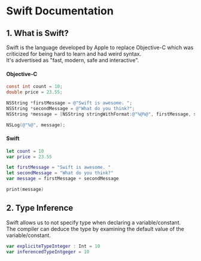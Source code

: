 # Swift Documentation
## 1. What is Swift?
Swift is the language developed by Apple to replace Objective-C which was criticized for being hard to learn and had weird syntax.  
It's advertised as "fast, modern, safe and interactive".
#### Objective-C
```objective-c
const int count = 10;
double price = 23.55;

NSString *firstMessage = @"Swift is awesome. ";
NSString *secondMessage = @"What do you think?";
NSString *message = [NSString stringWithFormat:@"%@%@", firstMessage, secondMessage];

NSLog(@"%@", message);
```
#### Swift
```swift
let count = 10
var price = 23.55

let firstMessage = "Swift is awesome. "
let secondMessage = "What do you think?"
var message = firstMessage + secondMessage

print(message)
```
## 2. Type Inference
Swift allows us to not specify type when declaring a variable/constant.  
The compiler can deduce the type by examining the default value of the variable/constant.
```swift
var expliciteTypeInteger : Int = 10
var inferencedTypeIntgeger = 10
```
